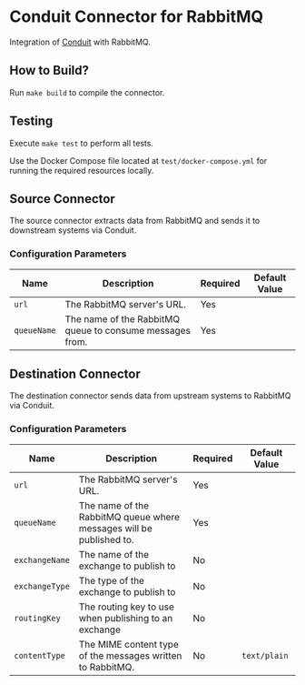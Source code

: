 # Conduit Connector for RabbitMQ
Integration of [Conduit](https://conduit.io) with RabbitMQ.

## How to Build?
Run `make build` to compile the connector.

## Testing
Execute `make test` to perform all tests.

Use the Docker Compose file located at `test/docker-compose.yml` for running the required resources locally.

## Source Connector
The source connector extracts data from RabbitMQ and sends it to downstream systems via Conduit.

### Configuration Parameters

| Name        | Description                                             | Required | Default Value |
|-------------|---------------------------------------------------------|----------|---------------|
| `url`       | The RabbitMQ server's URL.                              | Yes      |               |
| `queueName` | The name of the RabbitMQ queue to consume messages from.| Yes      |               |

## Destination Connector
The destination connector sends data from upstream systems to RabbitMQ via Conduit.

### Configuration Parameters

| Name           | Description                                                          | Required | Default Value |
|----------------|----------------------------------------------------------------------|----------|---------------|
| `url`          | The RabbitMQ server's URL.                                           | Yes      |               |
| `queueName`    | The name of the RabbitMQ queue where messages will be published to.  | Yes      |               |
| `exchangeName` | The name of the exchange to publish to                               | No       |               |
| `exchangeType` | The type of the exchange to publish to                               | No       |               |
| `routingKey`   | The routing key to use when publishing to an exchange                | No       |               |
| `contentType`  | The MIME content type of the messages written to RabbitMQ.           | No       | `text/plain`  |
